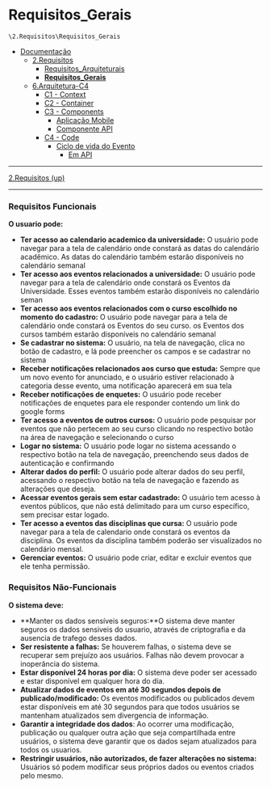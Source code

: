 # Requisitos_Gerais

`\2.Requisitos\Requisitos_Gerais`

* [Documentação](../../README.md)
  * [2.Requisitos](../../2.Requisitos/README.md)
    * [Requisitos_Arquiteturais](../../2.Requisitos/Requisitos_Arquiteturais/README.md)
    * [**Requisitos_Gerais**](../../2.Requisitos/Requisitos_Gerais/README.md)
  * [6.Arquitetura-C4](../../6.Arquitetura-C4/README.md)
    * [C1 - Context](../../6.Arquitetura-C4/C1%20-%20Context/README.md)
    * [C2 - Container](../../6.Arquitetura-C4/C2%20-%20Container/README.md)
    * [C3 - Components](../../6.Arquitetura-C4/C3%20-%20Components/README.md)
      * [Aplicação Mobile](../../6.Arquitetura-C4/C3%20-%20Components/Aplica%C3%A7%C3%A3o%20Mobile/README.md)
      * [Componente API](../../6.Arquitetura-C4/C3%20-%20Components/Componente%20API/README.md)
    * [C4 - Code](../../6.Arquitetura-C4/C4%20-%20Code/README.md)
      * [Ciclo de vida do Evento](../../6.Arquitetura-C4/C4%20-%20Code/Ciclo%20de%20vida%20do%20Evento/README.md)
        * [Em API](../../6.Arquitetura-C4/C4%20-%20Code/Ciclo%20de%20vida%20do%20Evento/Em%20API/README.md)

---

[2.Requisitos (up)](../../2.Requisitos/README.md)

---


### **Requisitos Funcionais**

**O usuario pode:**
- **Ter acesso ao calendario academico da universidade:**
  O usuário pode navegar para a tela de calendário onde constará as datas do calendário acadêmico. As datas do calendário também estarão disponíveis no calendário semanal
- **Ter acesso aos eventos relacionados a universidade:**
  O usuário pode navegar para a tela de calendário onde constará os Eventos da Universidade. Esses eventos também estarão disponíveis no calendário seman
- **Ter acesso aos eventos relacionados com o  curso escolhido no momento do cadastro:**
  O usuário pode navegar para a tela de calendário onde constará os Eventos do seu curso. os Eventos dos cursos também estarão disponíveis no calendário semanal
- **Se cadastrar no sistema:**
  O usuário, na tela de navegação, clica no botão de cadastro, e lá pode preencher os campos  e se cadastrar no sistema
- **Receber notificações relacionados aos curso que estuda:**
  Sempre que um novo evento for anunciado, e o usuário estiver relacionado à categoria desse evento, uma notificação aparecerá em sua tela
- **Receber notificações de enquetes:**
  O usuário pode receber notificações de enquetes para ele responder contendo um link do google forms
- **Ter acesso a eventos de outros cursos:**
  O usuário pode pesquisar por eventos que não pertecem ao seu curso clicando no respectivo botão na área de navegação e selecionando o curso
- **Logar no sistema:**
  O usuário pode logar no sistema acessando o respectivo botão na tela de navegação, preenchendo seus dados de autenticação e confirmando
- **Alterar dados do perfil:**
  O usuário pode alterar dados do seu perfil, acessando o respectivo botão na tela de navegação e fazendo as alterações que deseja.
- **Acessar eventos gerais sem estar cadastrado:**
  O usuário tem acesso à eventos públicos, que não está delimitado para um curso específico, sem precisar estar logado.
- **Ter acesso a eventos das disciplinas que cursa:**
  O usuário pode navegar para a tela de calendario onde constará os eventos da disciplina. Os eventos da disciplina também poderão ser visualizados no calendário mensal.
- **Gerenciar eventos:**
  O usuário pode criar, editar e excluir eventos que ele tenha permissão.
 

 ### **Requisitos Não-Funcionais**
 
 **O sistema deve:**
 - **Manter os dados sensíveis seguros:**O sistema deve manter seguros os dados sensiveis do usuario, através de criptografia e da ausencia de trafego desses dados.
 - **Ser resistente a falhas:** Se houverem falhas, o sistema deve se recuperar sem prejuízo aos usuários. Falhas não devem provocar a inoperância do sistema.
 - **Estar disponível 24 horas por dia:** O sistema deve poder ser acessado e estar disponível em qualquer hora do dia.
 - **Atualizar dados de eventos em até 30 segundos depois de publicado/modificado:** Os eventos modificados ou publicados devem estar disponíveis em até 30 segundos para que todos usuários se mantenham atualizados sem divergencia de informação.
 - **Garantir a integridade dos dados**: Ao ocorrer uma modificação, publicação ou qualquer outra ação que seja compartilhada entre usuários, o sistema deve garantir que os dados sejam atualizados para todos os usuarios.
 - **Restringir usuários, não autorizados, de fazer alterações no sistema:** Usuários só podem modificar seus próprios dados ou eventos criados pelo mesmo.